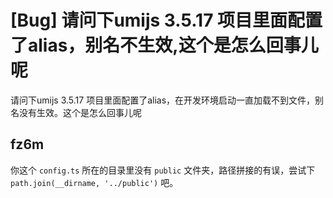 # [Bug] 请问下umijs 3.5.17 项目里面配置了alias，别名不生效,这个是怎么回事儿呢

请问下umijs 3.5.17 项目里面配置了alias，在开发环境启动一直加载不到文件，别名没有生效。这个是怎么回事儿呢

## fz6m

你这个 `config.ts` 所在的目录里没有 `public` 文件夹，路径拼接的有误，尝试下 `path.join(__dirname, '../public')` 吧。
